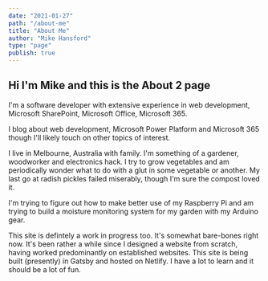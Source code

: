 ```yaml
---
date: "2021-01-27"
path: "/about-me"
title: "About Me"
author: "Mike Hansford"
type: "page"
publish: true
---
```

## Hi I'm Mike and this is the About 2 page

I'm a software developer with extensive experience in web development, Microsoft SharePoint, Microsoft Office, Microsoft 365.

I blog about web development, Microsoft Power Platform and Microsoft 365 though I'll likely touch on other topics of interest. 

I live in Melbourne, Australia with family. I'm something of a gardener, woodworker and electronics hack.
I try to grow vegetables and am periodically wonder what
to do with a glut in some vegetable or another. My last go at radish pickles failed miserably, though I'm sure the
compost loved it.

I'm trying to figure out how to make better use of my Raspberry Pi and am trying to build a moisture monitoring 
system for my garden with my Arduino gear.

This site is defintely a work in progress too. It's somewhat bare-bones right now. 
It's been rather a while since I designed a website from scratch, having worked predominantly on established websites.
This site is being built (presently) in Gatsby and hosted on Netlify. I have a lot to learn and it should be a lot of fun.
